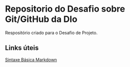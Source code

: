 # Repositorio do Desafio sobre Git/GitHub da DIo
Respositório criado para o Desafio de Projeto.
## Links úteis

[Sintaxe Básica Markdown](https://www.markdownguide.org/basic-syntax/) 
